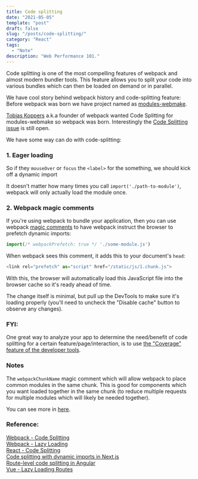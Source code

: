 ```yaml
---
title: Code splitting
date: "2021-05-05"
template: "post"
draft: false
slug: "/posts/code-splitting/"
category: "React"
tags:
  - "Note"
description: "Web Performance 101."
---
```


Code splitting is one of the most compelling features of webpack and almost modern bundler tools.
This feature allows you to split your code into various bundles which can then be loaded on demand or in parallel.

We have cool story behind webpack history and code-splitting feature:
Before webpack was born we have project named as [modules-webmake](https://github.com/medikoo/modules-webmake).

[Tobias Koppers](https://twitter.com/wSokra) a.k.a founder of webpack wanted Code Splitting for modules-webmake so webpack was born. Interestingly the [Code Splitting issue](https://github.com/medikoo/modules-webmake/issues/7) is still open.

We have some way can do with code-splitting:
### 1. Eager loading
So if they `mouseOver` or `focus` the `<label>` for the something, we should kick off a
dynamic import 

It doesn't matter how many times you call `import('./path-to-module')`, webpack will only actually load the module once.

### 2. Webpack magic comments
If you're using webpack to bundle your application, then you can use webpack
[magic comments](https://webpack.js.org/api/module-methods/#magic-comments) to
have webpack instruct the browser to prefetch dynamic imports:

```javascript
import(/* webpackPrefetch: true */ './some-module.js')
```

When webpack sees this comment, it adds this to your document's `head`:

```javascript
<link rel="prefetch" as="script" href="/static/js/1.chunk.js">
```

With this, the browser will automatically load this JavaScript file into the
browser cache so it's ready ahead of time.

The change itself is minimal, but pull up the DevTools to make sure it's loading
properly (you'll need to uncheck the "Disable cache" button to observe any
changes).

### FYI:
One great way to analyze your app to determine the need/benefit of code
splitting for a certain feature/page/interaction, is to use
[the "Coverage" feature of the developer tools](https://developers.google.com/web/tools/chrome-devtools/coverage).


### Notes
The `webpackChunkName` magic comment which will allow webpack to
place common modules in the same chunk. This is good for components which you
want loaded together in the same chunk (to reduce multiple requests for multiple
modules which will likely be needed together).

You can see more in [here](https://webpack.js.org/api/module-methods/#magic-comments).


### Reference:
[Webpack - Code Splitting](https://webpack.js.org/guides/code-splitting) <br/>
[Webpack - Lazy Loading](https://webpack.js.org/guides/lazy-loading/#example) <br/>
[React - Code Splitting](https://reactjs.org/docs/code-splitting.html) <br/>
[Code splitting with dynamic imports in Next.js](https://web.dev/code-splitting-with-dynamic-imports-in-nextjs/) <br/>
[Route-level code splitting in Angular](https://web.dev/route-level-code-splitting-in-angular/) <br/>
[Vue - Lazy Loading Routes](https://router.vuejs.org/guide/advanced/lazy-loading.html#grouping-components-in-the-same-chunk) <br/>
